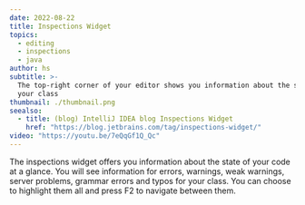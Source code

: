 ```yaml
---
date: 2022-08-22
title: Inspections Widget
topics:
  - editing
  - inspections
  - java
author: hs
subtitle: >-
  The top-right corner of your editor shows you information about the state of
  your class
thumbnail: ./thumbnail.png
seealso:
  - title: (blog) IntelliJ IDEA blog Inspections Widget
    href: "https://blog.jetbrains.com/tag/inspections-widget/"
video: "https://youtu.be/7eQqGf1Q_Qc"
---
```


The inspections widget offers you information about the state of your code at a glance. You will see information for errors, warnings, weak warnings, server problems, grammar errors and typos for your class. You can choose to highlight them all and press F2 to navigate between them.
